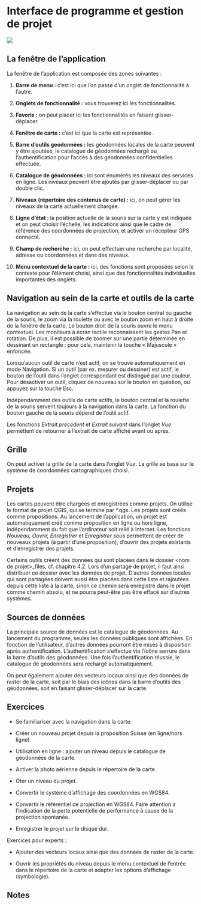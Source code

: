 # Interface de programme et gestion de projet

<img src="../media/image1.png"/>

## La fenêtre de l’application

La fenêtre de l’application est composée des zones suivantes :

1.  **Barre de menu :** c’est ici que l’on passe d’un onglet de fonctionnalité à l’autre.

2.  **Onglets de fonctionnalité :** vous trouverez ici les fonctionnalités.

3.  **Favoris :** on peut placer ici les fonctionnalités en faisant glisser-déplacer.

4.  **Fenêtre de carte :** c’est ici que la carte est représentée.

5.  **Barre d’outils geodonnées :** les géodonnées locales de la carte peuvent y être ajoutées, le catalogue de géodonnées rechargé ou l’authentification pour l’accès à des géodonnées confidentielles effectuée.

6.  **Catalogue de géodonnées :** ici sont énumérés les niveaux des services en ligne. Les niveaux peuvent être ajoutés par glisser-déplacer ou par double clic.

7.  **Niveaux (répertoire des contenus de carte) :** ici, on peut gérer les niveaux de la carte actuellement chargée.

8.  **Ligne d’état :** la position actuelle de la souris sur la carte y est indiquée et on peut choisir l’échelle, les indications ainsi que le cadre de référence des coordonnées de projection, et activer un récepteur GPS connecté.

9.  **Champ de recherche :** ici, on peut effectuer une recherche par localité, adresse ou coordonnées et dans des niveaux.

10. **Menu contextuel de la carte :** ici, des fonctions sont proposées selon le contexte pour l’élément choisi, ainsi que des fonctionnalités individuelles importantes des onglets.

## Navigation au sein de la carte et outils de la carte

La navigation au sein de la carte s’effectue via le bouton central ou gauche de la souris, le zoom via la roulette ou avec le bouton zoom en haut à droite de la fenêtre de la carte. Le bouton droit de la souris ouvre le menu contextuel. Les moniteurs à écran tactile reconnaissent les gestes Pan et rotation. De plus, il est possible de zoomer sur une partie déterminée en dessinant un rectangle : pour cela, maintenir la touche « Majuscule » enfoncée.

Lorsqu’aucun outil de carte n’est actif, on se trouve automatiquement en mode Navigation. Si un outil (par ex. mesurer ou dessiner) est actif, le bouton de l’outil dans l’onglet correspondant est distingué par une couleur. Pour désactiver un outil, cliquez de nouveau sur le bouton en question, ou appuyez sur la touche Esc.

Indépendamment des outils de carte actifs, le bouton central et la roulette de la souris servent toujours à la navigation dans la carte. La fonction du bouton gauche de la souris dépend de l’outil actif.

Les fonctions *Extrait précédent* et *Extrait suivant* dans l’onglet *Vue* permettent de retourner à l’extrait de carte affiché avant ou après.

## Grille

On peut activer la grille de la carte dans l’onglet *Vue*. La grille se base sur le système de coordonnées cartographiques choisi.

## Projets

Les cartes peuvent être chargées et enregistrées comme projets. On utilise le format de projet QGIS, qui se termine par \*.qgs. Les projets sont créés comme propositions. Au lancement de l’application, un projet est automatiquement créé comme proposition en ligne ou hors ligne, indépendamment du fait que l’ordinateur soit relié à Internet. Les fonctions *Nouveau, Ouvrir, Enregistrer* et *Enregistrer sous* permettent de créer de nouveaux projets (à partir d’une proposition), d’ouvrir des projets existants et d’enregistrer des projets.

Certains outils créent des données qui sont placées dans le dossier &lt;nom de projet&gt;\_files, cf. chapitre 4.2. Lors d’un partage de projet, il faut ainsi distribuer ce dossier avec les données de projet. D’autres données locales qui sont partagées doivent aussi être placées dans cette liste et rajoutées depuis cette liste à la carte, sinon ce chemin sera enregistré dans le projet comme chemin absolu, et ne pourra peut-être pas être effacé sur d’autres systèmes.

## Sources de données

La principale source de données est le catalogue de géodonnées. Au lancement du programme, seules les données publiques sont affichées. En fonction de l’utilisateur, d’autres données pourront être mises à disposition après authentification. L’authentification s’effectue via l’icône serrure dans la barre d’outils des géodonnées. Une fois l’authentification réussie, le catalogue de géodonnées sera rechargé automatiquement.

On peut également ajouter des vecteurs locaux ainsi que des données de raster de la carte, soit par le biais des icônes dans la barre d’outils des géodonnées, soit en faisant glisser-déplacer sur la carte.

## Exercices

-   Se familiariser avec la navigation dans la carte.

-   Créer un nouveau projet depuis la proposition Suisse (en ligne/hors ligne).

-   Utilisation en ligne : ajouter un niveau depuis le catalogue de géodonnées de la carte.

-   Activer la photo aérienne depuis le répertoire de la carte.

-   Ôter un niveau du projet.

-   Convertir le système d’affichage des coordonnées en WGS84.

-   Convertir le référentiel de projection en WGS84. Faire attention à l’indication de la perte potentielle de performance à cause de la projection spontanée.

-   Enregistrer le projet sur le disque dur.

Exercices pour experts :

-   Ajouter des vecteurs locaux ainsi que des données de raster de la carte.

-   Ouvrir les propriétés du niveau depuis le menu contextuel de l’entrée dans le répertoire de la carte et adapter les options d’affichage (symbologie).


## Notes


